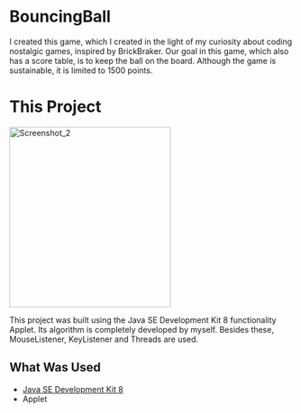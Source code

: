#  BouncingBall

I created this game, which I created in the light of my curiosity about coding nostalgic games, inspired by BrickBraker. Our goal in this game, which also has a score table, is to keep the ball on the board. Although the game is sustainable, it is limited to 1500 points.


# This Project

<a data-flickr-embed="true" href="https://www.flickr.com/photos/193531097@N07/51331907173/in/dateposted-public/" title="Game-Screenshot"><img src="https://live.staticflickr.com/65535/51331907173_c5966f456c_n.jpg" width="286" height="320" alt="Screenshot_2"></a>

This project was built using the Java SE Development Kit 8 functionality Applet. Its algorithm is completely developed by myself. Besides these, MouseListener, KeyListener and Threads are used.



## What Was Used
- [Java SE Development Kit 8](https://www.oracle.com/java/technologies/javase/javase-jdk8-downloads.html)
- Applet
